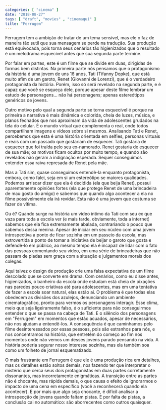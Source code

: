```yaml
---
categories: [ "cinema" ]
date: "2018-08-27"
tags: [ "draft", "movies" , "cinemaqui" ]
title: "Ferrugem"
---
```

Ferrugem tem a ambição de tratar de um tema sensível, mas ele o
faz de maneira tão sutil que sua mensagem se perde na tradução. Sua
produção está equivocada, pois torna seus cenários tão higienizados
que o resultado é um melodrama esquecível antes que sua segunda parte
termine.

Por falar em partes, este é um filme que se divide em duas, dirigidas de
formas bem distintas. Na primeira parte nós pensamos que o protagonismo
da história é uma jovem de uns 16 anos, Tati (Tifanny Dopke), que
está muito afim de um garoto, Renet (Giovanni de Lorenzi), que é o
verdadeiro protagonista da história. Porém, isso só será revelado
na segunda parte, e é capaz que você se esqueça dele, porque apesar
deste filme lembrar um estudo de personagens... não há personagens;
apenas estereótipos genéricos de jovens.

Outro motivo pelo qual a segunda parte se torna esquecível é porque
na primeira a narrativa é mais dinâmica e colorida, cheia de luzes,
música, e planos fechados que nos aproximam da vida de adolescentes
grudados na tela do celular. É o mundo virtual que complementa o real,
onde todos compartilham imagens e vídeos sobre si mesmos. Analisando
Tati e Renet, percebemos que esta é uma história orientada em selfies,
personas virtuais e reais com um passado que gostariam de esquecer. Tati
gostaria de esquecer que foi traída pelo seu ex-namorado. Renet gostaria
de esquecer de sua mãe; os motivos ficam ocultos por muito tempo,
e quando são revelados não geram a indignação esperada. Sequer
conseguimos entender essa raiva represada de Renet pela mãe.

Mas a Tati sim, quase conseguimos entendê-la enquanto protagonista,
embora, como falei, seja em si um estereótipo se maiores
qualidades. Podemos arriscar dizer que ela é decidida (ela que beija
Renet), possui aparentemente opiniões fortes (ela que protege Renet
de uma brincadeira de mau gosto do amigo) e sabemos que quando algo
acontecer a ela no filme possivelmente ela irá revidar. Esta não é
uma jovem que costuma se fazer de vítima.

Ou é? Quando surge na história um vídeo íntimo da Tati com seu ex que
vaza para toda a escola ver (e mais tarde, obviamente, toda a internet)
sabemos que ela fica extremamente abalada, contrariando o pouco que
sabemos dessa menina. Apesar de iniciar em seu núcleo com uma jovem
introspectiva a ponto de ficar sozinha em um passeio da escola, mas
extrovertida a ponto de tomar a iniciativa de beijar o garoto que gosta
e defendê-lo em público, ao mesmo tempo ela é incapaz de lidar com o
fato das pessoas comentando seu vídeo, em uma série de brincadeiras
que não passam de piadas sem graça com a situação e julgamentos
morais dos colegas.

Aqui talvez o design de produção crie uma falsa expectativa de um
filme descolado que se converte em drama. Com cenários, como eu disse
antes, higienizados, o banheiro da escola onde estudam está cheia de
pixações nas paredes pouco criativas até para adolescentes, mas em uma
tentativa de fazer a escola soar natural, elas estão aí. O problema é
que todas elas obedecem as divisões dos azulejos, denunciando um ambiente
cinematográfico, pronto para vermos os personagens interagir. Esse clima,
meio que seja ligeiramente falso, é o suficiente para não conseguirmos
entender o que se passa na cabeça de Tati. E o silêncio dos personagens
em "Ferrugem" em momentos que estão acuados, apesar de necessários,
não nos ajudam a entendê-los. A consequência é que caminhamos pelo
filme desinteressados por essas pessoas, pois são estranhos para nós,
e nos concentramos na história, que entretém do começo ao fim nos
momentos onde não vemos um desses jovens parado pensando na vida. A
história poderia segurar nosso interesse sozinha, mas ela também soa
como um folheto de jornal esquematizado.

O mais frustrante em Ferrugem é que ele é uma produção rica em
detalhes, mas os detalhes estão soltos demais, nos fazendo ter que
interpretar o mistério que cerca seus dois protagonistas em duas
partes corretamente dissonantes, mas incorretamente enigmáticas. A
transição entre as partes não é chocante, mas rápida demais, o que
causa o efeito de ignorarmos o impacto de uma cena em específico (você
a reconhecerá quando ela acontecer). E por mais que algo seja chocante,
é difícil analisar a introspecção de jovens quando faltam pistas. E
por falta de pistas, a conclusão cai no automático: são aborrecentes
como outros quaisquer.
